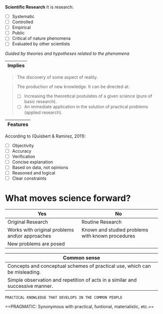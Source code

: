 **Scientific Research**
It is research: 
- [ ] Systematic
- [ ] Controlled
- [ ] Empirical
- [ ] Public
- [ ] Critical of nature phenomena
- [ ] Evaluated by other scientists

*Guided by theories and hypotheses related to the phenomena*

|Implies|
|--------------|
>The discovery of some aspect of reality. 

>The production of new knowledge. 
> It can be directed at:
> - [ ] Increasing the theoretical postulates of a given science (pure of basic research).
> - [ ] An immediate application in the solution of practical problems (applied research).

|Features|
|-----------------|
According to (Quisbert & Ramirez, 2011):
- [ ] Objectivity
- [ ] Accuracy
- [ ] Verification
- [ ] Concise explanation
- [ ] Based on data, not opinions
- [ ] Reasoned and logical
- [ ] Clear constraints

# What moves science forward?


|Yes                     |                        No |
|-----------------------|---------------------------------|
|Original Research | Routine Research|
|Works with original problems and\or approaches|Known and studied problems with known procedures                 |
|New problems are posed|                          |

|    Common sense            |    
|-----------------------------------------------------------------------------------------------------------------------|  
|Concepts and conceptual schemes of practical use, which can be misleading.|          
|Simple observation and repetition of acts in a similar and successive manner. |   

  `PRACTICAL KNOWLEDGE THAT DEVELOPS IN THE COMMON PEOPLE`                                                                                                                                         
																														         
==PRAGMATIC: Synonymous with practical, funtional, materialistic, etc.==
